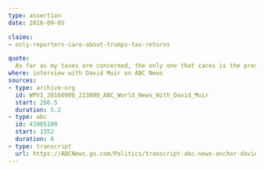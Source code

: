 ```yaml
---
type: assertion
date: 2016-09-05

claims:
- only-reporters-care-about-trumps-tax-returns

quote:
  As far as my taxes are concerned, the only one that cares is the press, I will tell you, and even the press -- I tell you, it's not a big deal.
where: interview with David Muir on ABC News
sources:
- type: archive-org
  id: WPVI_20160906_223800_ABC_World_News_With_David_Muir
  start: 266.5
  duration: 5.2
- type: abc
  id: 41905109
  start: 1552
  duration: 6
- type: transcript
  url: https://ABCNews.go.com/Politics/transcript-abc-news-anchor-david-muir-interviews-donald/story?id=41901825
---
```

